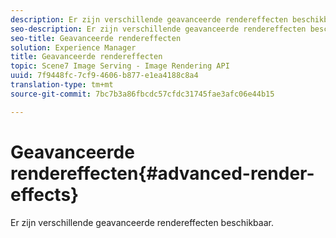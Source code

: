 ```yaml
---
description: Er zijn verschillende geavanceerde rendereffecten beschikbaar.
seo-description: Er zijn verschillende geavanceerde rendereffecten beschikbaar.
seo-title: Geavanceerde rendereffecten
solution: Experience Manager
title: Geavanceerde rendereffecten
topic: Scene7 Image Serving - Image Rendering API
uuid: 7f9448fc-7cf9-4606-b877-e1ea4188c8a4
translation-type: tm+mt
source-git-commit: 7bc7b3a86fbcdc57cfdc31745fae3afc06e44b15

---
```



# Geavanceerde rendereffecten{#advanced-render-effects}

Er zijn verschillende geavanceerde rendereffecten beschikbaar.

